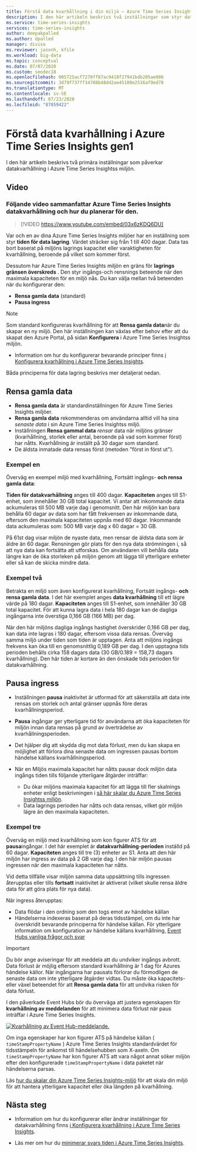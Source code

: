 ```yaml
---
title: Förstå data kvarhållning i din miljö – Azure Time Series Insight | Microsoft Docs
description: I den här artikeln beskrivs två inställningar som styr datakvarhållning i Azure Time Series Insightss miljön.
ms.service: time-series-insights
services: time-series-insights
author: deepakpalled
ms.author: dpalled
manager: diviso
ms.reviewer: jasonh, kfile
ms.workload: big-data
ms.topic: conceptual
ms.date: 07/07/2020
ms.custom: seodec18
ms.openlocfilehash: 005725acf7270ff87ac9418f27941bdb205ae986
ms.sourcegitcommit: 3d79f737ff34708b48dd2ae45100e2516af9ed78
ms.translationtype: MT
ms.contentlocale: sv-SE
ms.lasthandoff: 07/23/2020
ms.locfileid: "87059422"
---
```

# <a name="understand-data-retention-in-azure-time-series-insights-gen1"></a>Förstå data kvarhållning i Azure Time Series Insights gen1

I den här artikeln beskrivs två primära inställningar som påverkar datakvarhållning i Azure Time Series Insightss miljön.

## <a name="video"></a>Video

### <a name="the-following-video-summarizes-azure-time-series-insights-data-retention-and-how-to-plan-for-itbr"></a>Följande video sammanfattar Azure Time Series Insights datakvarhållning och hur du planerar för den.</br>

> [!VIDEO https://www.youtube.com/embed/03x6zKDQ6DU]

Var och en av dina Azure Time Series Insights miljöer har en inställning som styr **tiden för data lagring**. Värdet sträcker sig från 1 till 400 dagar. Data tas bort baserat på miljöns lagrings kapacitet eller varaktigheten för kvarhållning, beroende på vilket som kommer först.

Dessutom har Azure Time Series Insights miljön en gräns för **lagrings gränsen överskreds** . Den styr ingångs-och rensnings beteende när den maximala kapaciteten för en miljö nås. Du kan välja mellan två beteenden när du konfigurerar den:

- **Rensa gamla data** (standard)  
- **Pausa ingress**

> [!NOTE]
> Som standard konfigureras kvarhållning för att **Rensa gamla data**när du skapar en ny miljö. Den här inställningen kan växlas efter behov efter att du skapat den Azure Portal, på sidan **Konfigurera** i Azure Time Series Insightss miljön.
> * Information om hur du konfigurerar bevarande principer finns [i Konfigurera kvarhållning i Azure Time Series Insights](time-series-insights-how-to-configure-retention.md).

Båda principerna för data lagring beskrivs mer detaljerat nedan.

## <a name="purge-old-data"></a>Rensa gamla data

- **Rensa gamla data** är standardinställningen för Azure Time Series Insights miljöer.  
- **Rensa gamla data** rekommenderas om användarna alltid vill ha sina *senaste data* i sin Azure Time Series Insightss miljö.
- Inställningen **Rensa gammal data** *rensar* data när miljöns gränser (kvarhållning, storlek eller antal, beroende på vad som kommer först) har nåtts. Kvarhållning är inställt på 30 dagar som standard.
- De äldsta inmatade data rensas först (metoden "först in först ut").

### <a name="example-one"></a>Exempel en

Överväg en exempel miljö med kvarhållning, Fortsätt ingångs- **och rensa gamla data**:

**Tiden för datakvarhållning** anges till 400 dagar. **Kapaciteten** anges till S1-enhet, som innehåller 30 GB total kapacitet. Vi antar att inkommande data ackumuleras till 500 MB varje dag i genomsnitt. Den här miljön kan bara behålla 60 dagar av data som har fått frekvensen av inkommande data, eftersom den maximala kapaciteten uppnås med 60 dagar. Inkommande data ackumuleras som: 500 MB varje dag x 60 dagar = 30 GB.

På 61st dag visar miljön de nyaste data, men rensar de äldsta data som är äldre än 60 dagar. Rensningen gör plats för den nya data strömningen i, så att nya data kan fortsätta att utforskas. Om användaren vill behålla data längre kan de öka storleken på miljön genom att lägga till ytterligare enheter eller så kan de skicka mindre data.  

### <a name="example-two"></a>Exempel två

Betrakta en miljö som även konfigurerat kvarhållning, Fortsätt ingångs- **och rensa gamla data**. I det här exemplet anges **data kvarhållning** till ett lägre värde på 180 dagar. **Kapaciteten** anges till S1-enhet, som innehåller 30 GB total kapacitet. För att kunna lagra data i hela 180 dagar kan de dagliga ingångarna inte överstiga 0,166 GB (166 MB) per dag.  

När den här miljöns dagliga ingångs hastighet överskrider 0,166 GB per dag, kan data inte lagras i 180 dagar, eftersom vissa data rensas. Överväg samma miljö under tiden som tiden är upptagen. Anta att miljöns ingångs frekvens kan öka till en genomsnittlig 0,189 GB per dag. I den upptagna tids perioden behålls cirka 158 dagars data (30 GB/0.189 = 158,73 dagars kvarhållning). Den här tiden är kortare än den önskade tids perioden för datakvarhållning.

## <a name="pause-ingress"></a>Pausa ingress

- Inställningen **pausa** inaktivitet är utformad för att säkerställa att data inte rensas om storlek och antal gränser uppnås före deras kvarhållningsperiod.  
- **Pausa** ingångar ger ytterligare tid för användarna att öka kapaciteten för miljön innan data rensas på grund av överträdelse av kvarhållningsperioden.
- Det hjälper dig att skydda dig mot data förlust, men du kan skapa en möjlighet att förlora dina senaste data om ingressen pausas bortom händelse källans kvarhållningsperiod.
- När en Miljös maximala kapacitet har nåtts pausar dock miljön data ingångs tiden tills följande ytterligare åtgärder inträffar:

   - Du ökar miljöns maximala kapacitet för att lägga till fler skalnings enheter enligt beskrivningen i [så här skalar du Azure Time Series Insightss miljön](time-series-insights-how-to-scale-your-environment.md).
   - Data lagrings perioden har nåtts och data rensas, vilket gör miljön lägre än den maximala kapaciteten.

### <a name="example-three"></a>Exempel tre

Överväg en miljö med kvarhållning som kon figurer ATS för att **pausa**ingångar. I det här exemplet är **datakvarhållning-perioden** inställd på 60 dagar. **Kapaciteten** anges till tre (3) enheter av S1. Anta att den här miljön har ingress av data på 2 GB varje dag. I den här miljön pausas ingressen när den maximala kapaciteten har nåtts.

Vid detta tillfälle visar miljön samma data uppsättning tills ingressen återupptas eller tills **fortsatt** inaktivitet är aktiverat (vilket skulle rensa äldre data för att göra plats för nya data).

När ingress återupptas:

- Data flödar i den ordning som den togs emot av händelse källan
- Händelserna indexeras baserat på deras tidsstämpel, om du inte har överskridit bevarande principerna för händelse källan. För ytterligare information om konfiguration av händelse källans kvarhållning, [Event Hubs vanliga frågor och svar](../event-hubs/event-hubs-faq.md)

> [!IMPORTANT]
> Du bör ange aviseringar för att meddela att du undviker ingångs avbrott. Data förlust är möjlig eftersom standard kvarhållning är 1 dag för Azures händelse källor. När ingångarna har pausats förlorar du förmodligen de senaste data om inte ytterligare åtgärder vidtas. Du måste öka kapacitets-eller växel beteendet för att **Rensa gamla data** för att undvika risken för data förlust.

I den påverkade Event Hubs bör du överväga att justera egenskapen för **kvarhållning av meddelanden** för att minimera data förlust när paus inträffar i Azure Time Series Insights.

[![Kvarhållning av Event Hub-meddelande.](media/time-series-insights-concepts-retention/event-hub-retention.png)](media/time-series-insights-concepts-retention/event-hub-retention.png#lightbox)

Om inga egenskaper har kon figurer ATS på händelse källan ( `timeStampPropertyName` ) Azure Time Series Insights standardvärdet för tidsstämpeln för ankomst till händelsehubben som X-axeln. Om `timeStampPropertyName` har kon figurer ATS att vara något annat söker miljön efter den konfigurerade `timeStampPropertyName` i data paketet när händelserna parsas.

Läs [hur du skalar din Azure Time Series Insights-miljö](time-series-insights-how-to-scale-your-environment.md) för att skala din miljö för att hantera ytterligare kapacitet eller öka längden på kvarhållning.

## <a name="next-steps"></a>Nästa steg

- Information om hur du konfigurerar eller ändrar inställningar för datakvarhållning finns [i Konfigurera kvarhållning i Azure Time Series Insights](time-series-insights-how-to-configure-retention.md).

- Läs mer om hur du [minimerar svars tiden i Azure Time Series Insights](time-series-insights-environment-mitigate-latency.md).
